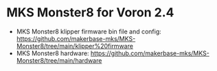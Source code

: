 # MKS Monster8 for Voron 2.4

- MKS Monster8 klipper firmware bin file and config: https://github.com/makerbase-mks/MKS-Monster8/tree/main/klipper%20firmware 
- MKS Monster8 hardware: https://github.com/makerbase-mks/MKS-Monster8/tree/main/hardware